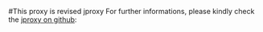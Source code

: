#This proxy is revised jproxy
For further informations,
please kindly check the [jproxy on github](https://github.com/rpgmakervx/jproxy):